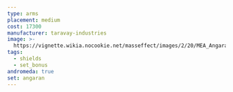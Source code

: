 ```yaml
---
type: arms
placement: medium
cost: 17300
manufacturer: taravay-industries
image: >-
  https://vignette.wikia.nocookie.net/masseffect/images/2/20/MEA_Angaran_Ranger_Arms.png/revision/latest/scale-to-width-down/350?cb=20180509000906
tags:
  - shields
  - set_bonus
andromeda: true
set: angaran
---
```

